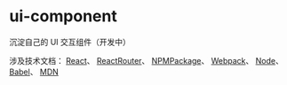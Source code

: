 # ui-component
沉淀自己的 UI 交互组件（开发中）

涉及技术文档：
[React](https://zh-hans.react.dev/learn)、
[ReactRouter](https://reactrouter.com/en/main/start/overview)、
[NPMPackage](https://docs.npmjs.com/creating-and-publishing-scoped-public-packages)、
[Webpack](https://www.webpackjs.com/configuration/)、
[Node](https://nodejs.org/docs/latest-v20.x/api/path.html#pathresolvepaths)、
[Babel](https://www.babeljs.cn/docs/babel-preset-react)、
[MDN](https://developer.mozilla.org/zh-CN/docs/Web/JavaScript)
